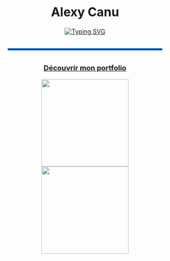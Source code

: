 <div align="center">
  <h1>Alexy Canu</h1>
  <a href="https://portfolio-alexy.vercel.app">
    <img src="https://readme-typing-svg.herokuapp.com?font=Fira+Code&weight=600&size=32&duration=4000&pause=2500&color=0969DA&center=true&vCenter=true&width=600&lines=Pentester+Junior;%C3%89tudiant+%C3%A0+Epitech+Bordeaux;D%C3%A9veloppeur+C%2C+Python%2C+Web;Cherche+stage+de+4+%C3%A0+6+mois&cursor=|" alt="Typing SVG" />
  </a>
  <hr style="width:70%; border:2px solid #0969DA; border-radius:5px; margin:30px auto;">
  <h3><a href="https://portfolio-alexy.vercel.app">Découvrir mon portfolio</a></h3>  
  <div align="center">
    <a href="https://www.linkedin.com/in/alexy-canu-006aa1344/">
      <img src="https://img.shields.io/badge/-Alexy_Canu-0077B5?style=flat-square&logo=Linkedin&logoColor=white&link=https://www.linkedin.com/in/alexy-canu/" width="200"/>
    </a>
    <br/>
    <a href="https://www.instagram.com/alexy_cn">
      <img src="https://img.shields.io/badge/-@ton_pseudo-E4405F?style=flat-square&logo=Instagram&logoColor=white&link=https://www.instagram.com/ton_pseudo_instagram/" width="200"/>
    </a>
  </div>
</div>
